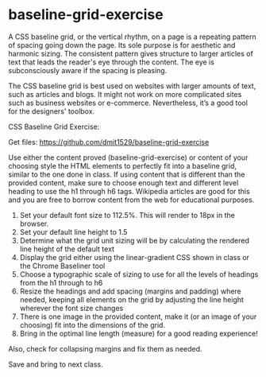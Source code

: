 # baseline-grid-exercise

A CSS baseline grid, or the vertical rhythm, on a page is a repeating pattern of spacing going down the page. Its sole purpose is for aesthetic and harmonic sizing. The consistent pattern gives structure to larger articles of text that leads the reader's eye through the content. The eye is subconsciously aware if the spacing is pleasing.

The CSS baseline grid is best used on websites with larger amounts of text, such as articles and blogs. It might not work on more complicated sites such as business websites or e-commerce. Nevertheless, it’s a good tool for the designers' toolbox.

CSS Baseline Grid Exercise:

Get files: https://github.com/dmit1529/baseline-grid-exercise

Use either the content proved (baseline-grid-exercise) or content of your choosing style the HTML elements to perfectly fit into a baseline grid, similar to the one done in class. If using content that is different than the provided content, make sure to choose enough text and different level heading to use the h1 through h6 tags. Wikipedia articles are good for this and you are free to borrow content from the web for educational purposes.

<ol>
  <li>Set your default font size to 112.5%. This will render to 18px in the browser.</li>
  <li>Set your default line height to 1.5 </li>
  <li>Determine what the grid unit sizing will be by calculating the rendered line height of the default text</li>
  <li>Display the grid either using the linear-gradient CSS shown in class or the Chrome Baseliner tool</li>
  <li>Choose a typographic scale of sizing to use for all the levels of headings from the h1 through to h6</li>
  <li>Resize the headings and add spacing (margins and padding) where needed, keeping all elements on the grid by adjusting the line height wherever the font size changes</li>
  <li>There is one image in the provided content, make it (or an image of your choosing) fit into the dimensions of the grid.</li>
  <li>Bring in the optimal line length (measure) for a good reading experience!</li>
</ol>


Also, check for collapsing margins and fix them as needed.

Save and bring to next class.
